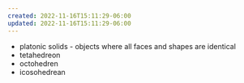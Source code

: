 ```yaml
---
created: 2022-11-16T15:11:29-06:00
updated: 2022-11-16T15:11:29-06:00
---
```

* platonic solids - objects where all faces and shapes are identical 
* tetahedreon
* octohedren
* icosohedrean

